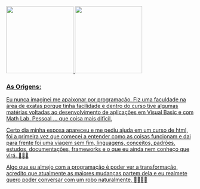 <div>
<a href="https://github.com/ismaelBZ">
<img loading="lazy" height="180em" src="https://github-readme-stats.vercel.app/api/top-langs/?username=ismaelBZ&layout=compact&langs_count=7&theme=dracula"/>
<img loading="lazy" height="180em" src="https://github-readme-stats.vercel.app/api?username=ismaelBZ-aqui&show_icons=true&theme=dracula&include_all_commits=true&count_private=true"/>
</div>


### As Origens:

  Eu nunca imaginei me apaixonar por programação. Fiz uma faculdade na área de exatas porque tinha facilidade e dentro do curso tive algumas matérias voltadas ao desenvolvimento de aplicações em Visual Basic e com Math Lab. Pessoal ... que coisa mais difícil. 
  
  Certo dia minha esposa apareceu e me pediu ajuda em um curso de html, foi a primeira vez que comecei a entender como as coisas funcionam e dai para frente foi uma viagem sem fim, linguagens, conceitos, padrões, estudos, documentações, frameworks e o que eu ainda nem conheço que virá. 🤣🤣🤣
  
  Algo que eu almejo com a programação é poder ver a transformação, acredito que atualmente as maiores mudanças partem dela e eu realmete quero poder conversar com um robo naturalmente. 🤖😅😅😅
